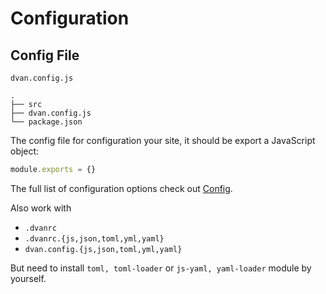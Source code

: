 # Configuration

## Config File

`dvan.config.js`

```
.
├── src
├── dvan.config.js
└── package.json
```

The config file for configuration your site, it should be export a JavaScript object:

```js
module.exports = {}
```

The full list of configuration options check out [Config](/config/).

Also work with

- `.dvanrc`
- `.dvanrc.{js,json,toml,yml,yaml}`
- `dvan.config.{js,json,toml,yml,yaml}`

But need to install `toml, toml-loader` or `js-yaml, yaml-loader` module by yourself.